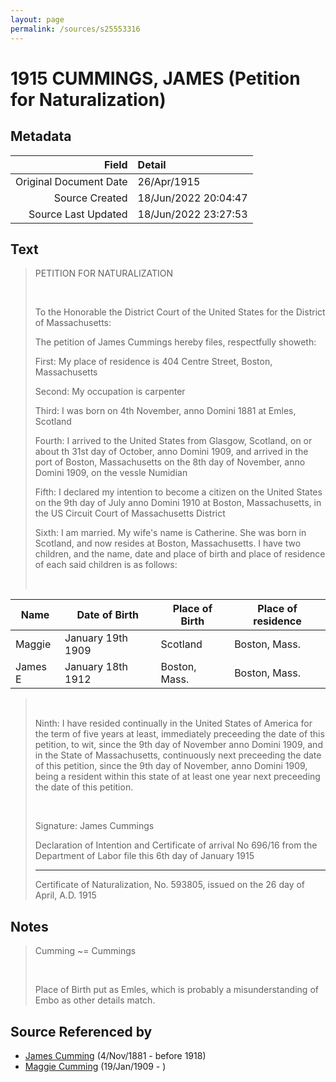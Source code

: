 ```yaml
---
layout: page
permalink: /sources/s25553316
---
```


# 1915 CUMMINGS, JAMES (Petition for Naturalization)

## Metadata

Field | Detail
---:|:---
Original Document Date | 26/Apr/1915
Source Created | 18/Jun/2022 20:04:47
Source Last Updated | 18/Jun/2022 23:27:53

## Text

> PETITION FOR NATURALIZATION
>
> <br/>
>
> To the Honorable the District Court of the United States for the District of Massachusetts:
>
> The petition of James Cummings hereby files, respectfully showeth:
>
> First: My place of residence is 404 Centre Street, Boston, Massachusetts
>
> Second: My occupation is carpenter
>
> Third: I was born on 4th November, anno Domini 1881 at Emles, Scotland
>
> Fourth: I arrived to the United States from Glasgow, Scotland, on or about th 31st day of October, anno Domini 1909, and arrived in the port of Boston, Massachusetts on the 8th day of November, anno Domini 1909, on the vessle Numidian
>
> Fifth: I declared my intention to become a citizen on the United States on the 9th day of July anno Domini 1910 at Boston, Massachusetts, in the US Circuit Court of Massachusetts District
>
> Sixth: I am married. My wife's name is Catherine. She was born in Scotland, and now resides at Boston, Massachusetts. I have two children, and the name, date and place of birth and place of residence of each said children is as follows:
>
> <br/>
>

| Name | Date of Birth | Place of Birth | Place of residence|
|---|---|---|---|
| Maggie | January 19th 1909 | Scotland | Boston, Mass. |
| James E | January 18th 1912 | Boston, Mass. | Boston, Mass. |

> <br/>
>
> Ninth: I have resided continually in the United States of America for the term of five years at least, immediately preceeding the date of this petition, to wit, since the 9th day of November anno Domini 1909, and in the State of Massachusetts, continuously next preceeding the date of this petition, since the 9th day of November, anno Domini 1909, being a resident within this state of at least one year next preceeding the date of this petition.
>
> <br/>
>
> Signature: James Cummings
>
> Declaration of Intention and Certificate of arrival No 696/16 from the Department of Labor file this 6th day of January 1915
>
> ____
>
> Certificate of Naturalization, No. 593805, issued on the 26 day of April, A.D. 1915
>

## Notes

> Cumming \~= Cummings
>
> <br/>
>
> Place of Birth put as Emles, which is probably a misunderstanding of Embo as other details match.
>


## Source Referenced by

* [James Cumming](../people/@64418166@-james-cumming-b1881-11-4-d1918.md) (4/Nov/1881 - before 1918)
* [Maggie Cumming](../people/@86945960@-maggie-cumming-b1909-1-19-d.md) (19/Jan/1909 - )
